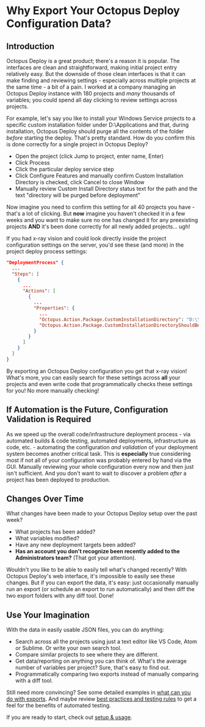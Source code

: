 
# Why Export Your Octopus Deploy Configuration Data?

## Introduction

Octopus Deploy is a great product; there's a reason it is popular.  The interfaces are clean and straightforward, making initial project entry relatively easy.  But the downside of those clean interfaces is that it can make finding and reviewing settings - especially across multiple projects at the same time - a bit of a pain.  I worked at a company managing an Octopus Deploy instance with 180 projects and *many* thousands of variables; you could spend all day clicking to review settings across projects.

For example, let's say you like to install your Windows Service projects to a specific custom installation folder under D:\Applications and that, during installation, Octopus Deploy should purge all the contents of the folder *before* starting the deploy.  That's pretty standard.  How do you confirm this is done correctly for a single project in Octopus Deploy?
 - Open the project (click Jump to project, enter name, Enter)
 - Click Process
 - Click the particular deploy service step
 - Click Configure Features and manually confirm Custom Installation Directory is checked, click Cancel to close Window
 - Manually review Custom Install Directory status text for the path and the text "directory will be purged before deployment"

Now imagine you need to confirm this setting for all 40 projects you have - that's a lot of clicking.  But **now** imagine you haven't checked it in a few weeks and you want to make sure no one has changed it for any preexisting projects **AND** it's been done correctly for all newly added projects... ugh!

If you had x-ray vision and could look directly inside the project configuration settings on the server, you'd see these (and more) in the project deploy process settings:
```JSON
"DeploymentProcess" {
  ...
  "Steps": [
    {
      ...
      "Actions": [
        {
          ...
          "Properties": {
            ...
            "Octopus.Action.Package.CustomInstallationDirectory": "D:\\Applications\\TestService",
            "Octopus.Action.Package.CustomInstallationDirectoryShouldBePurgedBeforeDeployment": "True"
          }
        }
      ]
    }
  ]
}
```

By exporting an Octopus Deploy configuration you get that x-ray vision!  What's more, you can easily search for these settings across **all** your projects and even write code that programmatically checks these settings for you!  No more manually checking!


## If Automation is the Future, Configuration Validation is Required

As we speed up the overall code/infrastructure deployment process - via automated builds & code testing, automated deployments, infrastructure as code, etc. - automating the configuration *and validation* of your deployment system becomes another critical task.  This is **especially** true considering most if not all of your configuration was probably entered by hand via the GUI.  Manually reviewing your whole configuration every now and then just isn't sufficient.  And you don't want to wait to discover a problem *after* a project has been deployed to production.


## Changes Over Time

What changes have been made to your Octopus Deploy setup over the past week?
* What projects has been added?
* What variables modified?
* Have any new deployment targets been added?
* **Has an account you don't recognize been recently added to the Administrators team?**  (That got your attention).

Wouldn't you like to be able to easily tell what's changed recently?  With Octopus Deploy's web interface, it's impossible to easily see these changes.  But if you can export the data, it's easy: just occasionally manually run an export (or schedule an export to run automatically) and then diff the two export folders with any diff tool.  Done!


## Use Your Imagination
With the data in easily usable JSON files, you can do anything:
* Search across all the projects using just a text editor like VS Code, Atom or Sublime.  Or write your own search tool.
* Compare similar projects to see where they are different.
* Get data/reporting on anything you can think of.  What's the average number of variables per project?  Sure, that's easy to find out.
* Programmatically comparing two exports instead of manually comparing with a diff tool.

Still need more convincing?  See some detailed examples in [what can you do with exports](WhatCanYouDo.md).  And maybe review [best practices and testing rules](BestPracticesTestingRules.md) to get a feel for the benefits of automated testing.

If you are ready to start, check out [setup & usage](InstallationSetup.md).
